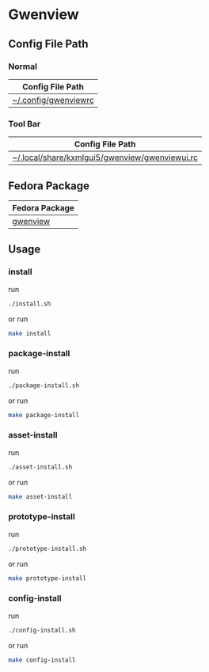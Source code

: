 
# Gwenview


## Config File Path


### Normal

| Config File Path |
| --- |
| [~/.config/gwenviewrc](./asset/overlay/etc/skel/.config/gwenviewrc) |


### Tool Bar

| Config File Path |
| --- |
| [~/.local/share/kxmlgui5/gwenview/gwenviewui.rc](./asset/overlay/etc/skel/.local/share/kxmlgui5/gwenview/gwenviewui.rc) |




## Fedora Package

| Fedora Package |
| --- |
| [gwenview](https://packages.fedoraproject.org/pkgs/gwenview) |




## Usage


### install

run

``` sh
./install.sh
```

or run

``` sh
make install
```


### package-install

run

``` sh
./package-install.sh
```

or run

``` sh
make package-install
```


### asset-install

run

``` sh
./asset-install.sh
```

or run

``` sh
make asset-install
```


### prototype-install

run

``` sh
./prototype-install.sh
```

or run

``` sh
make prototype-install
```


### config-install

run

``` sh
./config-install.sh
```

or run

``` sh
make config-install
```
